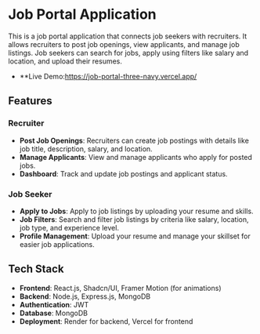 # Job Portal Application

This is a job portal application that connects job seekers with recruiters. It allows recruiters to post job openings, view applicants, and manage job listings. Job seekers can search for jobs, apply using filters like salary and location, and upload their resumes.

- **Live Demo:https://job-portal-three-navy.vercel.app/

## Features

### Recruiter
- **Post Job Openings**: Recruiters can create job postings with details like job title, description, salary, and location.
- **Manage Applicants**: View and manage applicants who apply for posted jobs.
- **Dashboard**: Track and update job postings and applicant status.

### Job Seeker
- **Apply to Jobs**: Apply to job listings by uploading your resume and skills.
- **Job Filters**: Search and filter job listings by criteria like salary, location, job type, and experience level.
- **Profile Management**: Upload your resume and manage your skillset for easier job applications.

## Tech Stack

- **Frontend**: React.js, Shadcn/UI, Framer Motion (for animations)
- **Backend**: Node.js, Express.js, MongoDB
- **Authentication**:  JWT
- **Database**: MongoDB
- **Deployment**: Render for backend, Vercel for frontend
